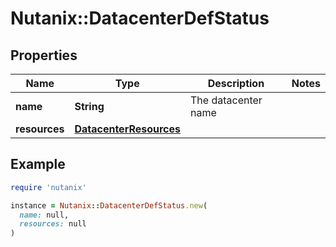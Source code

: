 # Nutanix::DatacenterDefStatus

## Properties

| Name | Type | Description | Notes |
| ---- | ---- | ----------- | ----- |
| **name** | **String** | The datacenter name |  |
| **resources** | [**DatacenterResources**](DatacenterResources.md) |  |  |

## Example

```ruby
require 'nutanix'

instance = Nutanix::DatacenterDefStatus.new(
  name: null,
  resources: null
)
```

